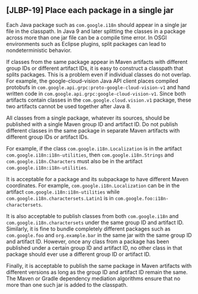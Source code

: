 [JLBP-19] Place each package in a single jar
--------------------------------------------------

Each Java package such as `com.google.i18n` should
appear in a single jar file in the classpath.
In Java 9 and later splitting the classes in a package across
more than one jar file can be a compile time error.
In OSGI environments such as Eclipse plugins, split packages
can lead to nondeterministic behavior.

If classes from the same package appear in Maven artifacts
with different group IDs or different artifact IDs,
it is easy to construct a classpath that
splits packages. This is a problem even if individual classes
do not overlap. For example, the google-cloud-vision Java API client
places compiled protobufs in `com.google.api.grpc:proto-google-cloud-vision-v1`
and hand written code in `com.google.api.grpc:google-cloud-vision-v1`.
Since both artifacts contain classes in the `com.google.cloud.vision.v1` package,
these two artifacts cannot be used together after Java 8.

All classes from a single package, whatever its sources, should
be published with a single Maven group ID and artifact ID.
Do not publish different classes in the same package in separate
Maven artifacts with different group IDs or artifact IDs.

For example, if the class `com.google.i18n.Localization` is in the artifact
`com.google.i18n:i18n-utilities`, then `com.google.i18n.Strings`
and `com.google.i18n.Characters` must also be in the artifact
`com.google.i18n:i18n-utilities`.

It is acceptable for a package and its subpackage to have different Maven coordinates.
For example, `com.google.i18n.Localization` can be in the artifact
`com.google.i18n:i18n-utilities` while `com.google.i18n.charactersets.Latin1` is in
`com.google.foo:i18n-charactersets`.

It is also acceptable to publish classes from both `com.google.i18n` and
`com.google.i18n.charactersets` under the same group ID and artifact ID.
Similarly, it is fine to bundle completely different packages such as
`com.google.foo` and `org.example.bar` in the same jar with the same group ID and artifact ID.
However, once any class from a package has been published under a certain
group ID and artifact ID, no other class in that package should ever use
a different group ID or artifact ID.

Finally, it is acceptable to publish the same package in Maven artifacts with
different versions as long as the group ID and artifact ID remain the same.
The Maven or Gradle dependency mediation algorithms ensure that no more than one
such jar is added to the classpath.
